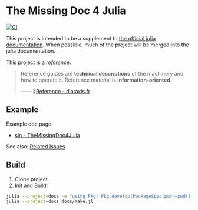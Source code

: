 # The Missing Doc 4 Julia

[![CI](https://github.com/inkydragon/TheMissingDoc4Julia.jl/actions/workflows/CI.yml/badge.svg)](https://github.com/inkydragon/TheMissingDoc4Julia.jl/actions/workflows/CI.yml)

This project is intended to be a supplement to [the official julia documentation](https://docs.julialang.org/).
When possible, much of the project will be merged into the julia documentation.

This project is a *reference*.
> Reference guides are **technical descriptions** of the machinery and how to operate it.
> Reference material is **information-oriented**.
>
> —— 🔗[Reference - diataxis.fr](https://diataxis.fr/reference/)


## Example
Example doc page:
- [sin - TheMissingDoc4Julia](https://inkydragon.github.io/TheMissingDoc4Julia.jl/dev/ElementaryMath/Trigonometry/Sine/sin/)

See also: [Related Issues](docs/src/index.md)


## Build
1. Clone project.
2. Init and Build:
```sh
julia --project=docs -e "using Pkg; Pkg.develop(PackageSpec(path=pwd())); Pkg.instantiate();"
julia --project=docs docs/make.jl
```
